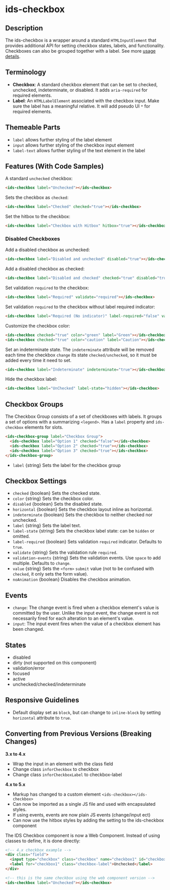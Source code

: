 # ids-checkbox

## Description

The ids-checkbox is a wrapper around a standard `HTMLInputElement` that provides additional API for setting checkbox states, labels, and functionality. Checkboxes can also be grouped together with a label. See more [usage details](https://design.infor.com/components/components/checkbox).

## Terminology

- **Checkbox**: A standard checkbox element that can be set to checked, unchecked, indeterminate, or disabled. It adds `aria-required` for required elements.
- **Label**: An `HTMLLabelElement` associated with the checkbox input. Make sure the label has a meaningful relative. It will add pseudo UI `*` for required elements.

## Themeable Parts

- `label` allows further styling of the label element
- `input` allows further styling of the checkbox input element
- `label-text` allows further styling of the text element in the label

## Features (With Code Samples)

A standard `unchecked` checkbox:

```html
<ids-checkbox label="Unchecked"></ids-checkbox>
```

Sets the checkbox as `checked`:

```html
<ids-checkbox label="Checked" checked="true"></ids-checkbox>
```

Set the hitbox to the checkbox:

```html
<ids-checkbox label="Checkbox with Hitbox" hitbox="true"></ids-checkbox>
```

### Disabled Checkboxes

Add a disabled checkbox as unchecked:

```html
<ids-checkbox label="Disabled and unchecked" disabled="true"></ids-checkbox>
```

Add a disabled checkbox as checked:

```html
<ids-checkbox label="Disabled and checked" checked="true" disabled="true"></ids-checkbox>
```

Set validation `required` to the checkbox:

```html
<ids-checkbox label="Required" validate="required"></ids-checkbox>
```

Set validation `required` to the checkbox without label required indicator:

```html
<ids-checkbox label="Required (No indicator)" label-required="false" validate="required"></ids-checkbox>
```

Customize the checkbox color:

```html
<ids-checkbox checked="true" color="green" label="Green"></ids-checkbox>
<ids-checkbox checked="true" color="caution" label="Caution"></ids-checkbox>
```

Set an indeterminate state. The `indeterminate` attribute will be removed each time the checkbox `change` its state `checked/unchecked`, so it must be added every time it need to set.

```html
<ids-checkbox label="Indeterminate" indeterminate="true"></ids-checkbox>
```

Hide the checkbox label:

```html
<ids-checkbox label="UnChecked" label-state="hidden"></ids-checkbox>
```

## Checkbox Groups

The Checkbox Group consists of a set of checkboxes with labels. It groups a set of options with a summarizing `<legend>`. Has a `label` property and `ids-checkbox` elements for slots.

```html
<ids-checkbox-group label="Checkbox Group">
  <ids-checkbox label="Option 1" checked="false"></ids-checkbox>
  <ids-checkbox label="Option 2" checked="true"></ids-checkbox>
  <ids-checkbox label="Option 3" checked="true"></ids-checkbox>
</ids-checkbox-group>
```

- `label` {string} Sets the label for the checkbox group

## Checkbox Settings

- `checked` {boolean} Sets the checked state.
- `color` {string} Sets the checkbox color.
- `disabled` {boolean} Sets the disabled state.
- `horizontal` {boolean} Sets the checkbox layout inline as horizontal.
- `indeterminate` {boolean} Sets the checkbox to neither checked nor unchecked.
- `label` {string} Sets the label text.
- `label-state` {string} Sets the checkbox label state: can be `hidden` or omitted.
- `label-required` {boolean} Sets validation `required` indicator. Defaults to `true`.
- `validate` {string} Sets the validation rule `required`.
- `validation-events` {string} Sets the validation events. Use `space` to add multiple. Defaults to `change`.
- `value` {string} Sets the `<form>` `submit` value (not to be confused with `checked`, it only sets the form value).
- `noAnimation` {boolean} Disables the checkbox animation.

## Events

- `change`: The change event is fired when a checkbox element's value is committed by the user. Unlike the input event, the change event is not necessarily fired for each alteration to an element's value.
- `input`: The input event fires when the value of a checkbox element has been changed.

## States

- disabled
- dirty (not supported on this component)
- validation/error
- focused
- active
- unchecked/checked/indeterminate

## Responsive Guidelines

- Default display set as `block`, but can change to `inline-block` by setting `horizontal` attribute to `true`.

## Converting from Previous Versions (Breaking Changes)

**3.x to 4.x**
- Wrap the input in an element with the class field
- Change class `inforCheckbox` to checkbox
- Change class `inforCheckboxLabel` to checkbox-label

**4.x to 5.x**
- Markup has changed to a custom element `<ids-checkbox></ids-checkbox>`
- Can now be imported as a single JS file and used with encapsulated styles.
- If using events, events are now plain JS events (change/input ect)
- Can now use the hitbox styles by adding the setting to the ids-checkbox component

The IDS Checkbox component is now a Web Component. Instead of using classes to define, it is done directly:

```html
<!-- 4.x checkbox example -->
<div class="field">
  <input type="checkbox" class="checkbox" name="checkbox1" id="checkbox1"/>
  <label for="checkbox1" class="checkbox-label">Unchecked</label>
</div>

<!-- this is the same checkbox using the web component version -->
<ids-checkbox label="Unchecked"></ids-checkbox>
```
